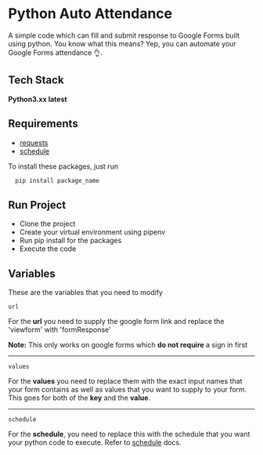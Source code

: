 
# Python Auto Attendance

A simple code which can fill and submit response to 
Google Forms built using python. You know what this
means? Yep, you can automate your Google Forms 
attendance 👌.



## Tech Stack

**Python3.xx latest** 


## Requirements
* [requests](https://pypi.org/project/requests/)
* [schedule](https://pypi.org/project/schedule/)

To install these packages, just run
```bash
  pip install package_name
```
## Run Project
* Clone the project
* Create your virtual environment using pipenv
* Run pip install for the packages
* Execute the code

## Variables

These are the variables that you need to modify

`url`

For the **url** you need to supply the google form link
and replace the 'viewform' with 'formResponse'

**Note:** This only works on google forms which **do not 
require** a sign in first

---

`values`

For the **values** you need to replace them with the
exact input names that your form contains as well as values
that you want to supply to your form. This goes for both
of the **key** and the **value**.

---

`schedule`

For the **schedule**, you need to replace this with the
schedule that you want your python code to execute. Refer
to [schedule](https://pypi.org/project/schedule/) docs.



